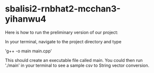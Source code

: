 # sbalisi2-rnbhat2-mcchan3-yihanwu4
Here is how to run the preliminary version of our project:

In your terminal, navigate to the project directory and type 

'g++ -o main main.cpp'

This should create an executable file called main. You could then run './main' in your terminal to see a sample csv to String vector conversion.


